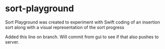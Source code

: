 # sort-playground
Sort Playground was created to experiment with Swift coding of an insertion sort along with a visual representation of the sort progress

Added this line on branch.  Will commit from gui to see if that also pushes to server.


